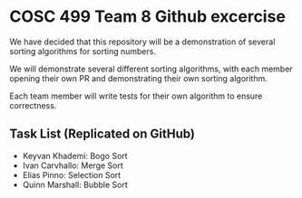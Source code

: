 # COSC 499 Team 8 Github excercise

We have decided that this repository will be a demonstration of several sorting algorithms for sorting numbers.

We will demonstrate several different sorting algorithms, with each member opening their own PR and demonstrating their
own sorting algorithm.

Each team member will write tests for their own algorithm to ensure correctness.

## Task List (Replicated on GitHub)

* Keyvan Khademi: Bogo Sort
* Ivan Carvhallo: Merge Sort
* Elias Pinno: Selection Sort
* Quinn Marshall: Bubble Sort
